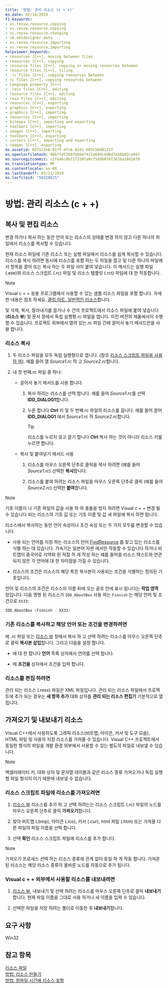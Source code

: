 ```yaml
---
title: '방법: 관리 리소스 (c + +)'
ms.date: 02/14/2019
f1_keywords:
- vc.resvw.resource.copying
- vs.resvw.resource.copying
- vc.resvw.resource.changing
- vb.xmldesigner.data
- vs.resvw.resource.importing
- vc.resvw.resource.importing
helpviewer_keywords:
- resources [C++], moving between files
- resources [C++], copying
- resource files [C++], copying or moving resources between
- resource files [C++], tiling
- .rc files [C++], copying resources between
- rc files [C++], copying resources between
- Language property [C++]
- .resx files [C++], editing
- resource files [C++], editing
- resx files [C++], editing
- resources [C++], exporting
- graphics [C++], exporting
- graphics [C++], importing
- resources [C++], importing
- bitmaps [C++], importing and exporting
- toolbars [C++], importing
- images [C++], importing
- toolbars [C++], exporting
- cursors [C++], importing and exporting
- images [C++], exporting
ms.assetid: 65f523e8-017f-4fc6-82d1-083c56d9131f
ms.openlocfilehash: 9867fdf260750d47421e699cdd0d7a58b02ce947
ms.sourcegitcommit: c1f646c8b72f330fa8cf5ddb0f8f261ba10d16f0
ms.translationtype: MT
ms.contentlocale: ko-KR
ms.lasthandoff: 03/21/2019
ms.locfileid: "58328625"
---
```

# <a name="how-to-manage-resources-c"></a>방법: 관리 리소스 (c + +)

## <a name="copy-and-edit-resources"></a>복사 및 편집 리소스

변경 하거나 복사 하는 동안 언어 또는 리소스의 상태를 변경 하지 않고 다른 하나의 파일에서 리소스를 복사할 수 있습니다.

현재 리소스 파일에 기존 리소스 또는 실행 파일에서 리소스를 쉽게 복사할 수 있습니다. 리소스를 복사 하려면 동시에 리소스를 포함 하는 두 파일을 열고 및 다른 하나의 파일에서 항목을 끌어 또는 복사 하는 두 파일 사이 붙여 넣습니다. 이 메서드는 실행 파일 (.exe)와 리소스 스크립트 (.rc) 파일 및 리소스 템플릿 (.rct) 파일에 대 한 작동합니다.

> [!NOTE]
> Visual c + + 응용 프로그램에서 사용할 수 있는 샘플 리소스 파일을 포함 합니다. 자세한 내용은 참조 하세요. [클립 아트. 일반적인 리소스](https://github.com/Microsoft/VCSamples)합니다.

및 삭제, 복사, 잘라내기를 끌거나 수 간의 프로젝트에서 리소스 파일에 붙여 넣습니다 (**리소스 뷰**) 및 문서 창에서 독립 실행형.rc 파일을 엽니다. 이전 버전의 제품에서이 수행할 수 있습니다. 프로젝트 외부에서 열려 있는.rc 파일 간에 끌어서 놓기 메서드만을 사용 합니다.

### <a name="to-copy-resources"></a>리소스 복사

1. 두 리소스 파일을 모두 독립 실행형으로 엽니다. (참조 [리소스 스크립트 파일을 사용 하 여](how-to-create-a-resource-script-file.md#use-resource-script-files)). 예를 들어 열 *Source1.rc* 하 고 *Source2.rc*합니다.

1. 내 첫 번째.rc 파일 중 하나:

   - 끌어서 놓기 메서드를 사용 합니다.

      1. 복사 하려는 리소스를 선택 합니다. 예를 들어 *Source1.rc*를 선택 **IDD_DIALOG1**합니다.

      1. 누른 합니다 **Ctrl** 키 및 두 번째.rc 파일의 리소스를 끕니다. 예를 들어 끌어 **IDD_DIALOG1** 에서 *Source1.rc* 하 *Source2.rc*합니다.

         > [!TIP]
         > 리소스를 누르지 않고 끌기 합니다 **Ctrl** 복사 하는 것이 아니라 리소스 키를 누르면 합니다.

   - 복사 및 붙여넣기 메서드 사용

      1. 리소스를 마우스 오른쪽 단추로 클릭을 복사 하려면 (예를 들어 *Source1.rc*) 선택한 **복사**합니다.

      1. 리소스를 붙여 하려는 리소스 파일을 마우스 오른쪽 단추로 클릭 (예를 들어 *Source2.rc*) 선택한 **붙여**합니다.

> [!NOTE]
> 기호 이름이 나 기존 파일의 값을 사용 하 여 충돌을 방지 하려면 Visual c + + 변경 될 수 있습니다 되는 리소스의 기호 값 또는 기호 이름 및 값 새 파일에 복사 하면 됩니다.

리소스에서 복사하는 동안 언어 속성이나 조건 속성 또는 두 가지 모두를 변경할 수 있습니다.

- 사용 되는 언어를 지정 하는 리소스의 언어 [FindResource](/windows/desktop/api/winbase/nf-winbase-findresourcea) 를 찾고 있는 리소스를 식별 하는 데 있습니다. 가속기는 일본어 자판 에서만 작동할 수 있습니다 하거나 비트맵이 중국어로 지역화 된 적절 하 게 작성 하는 예를 들어을 리소스 텍스트와 연관 되지 않은 각 언어에 대 한 차이점을 가질 수 있습니다.

- 리소스의 조건은 리소스의 해당 특정 복사본이 사용되는 조건을 식별하는 정의된 기호입니다.

언어 및 리소스의 조건은 리소스의 이름 뒤에 오는 괄호 안에 표시 됩니다는 **작업 영역** 창입니다. 다음 명명 된 리소스가 `IDD_AboutBox` 사용 하는 `Finnish` 는 해당 언어 및 조건으로 `XX33`:

```cpp
IDD_AboutBox (Finnish - XX33)
```

### <a name="to-copy-an-existing-resource-and-change-its-language-or-condition"></a>기존 리소스를 복사하고 해당 언어 또는 조건을 변경하려면

에 *.rc* 파일 또는 [리소스 뷰](how-to-create-a-resource-script-file.md#create-resources) 창에서 복사 하 고 선택 하려는 리소스를 마우스 오른쪽 단추로 클릭 **복사본 삽입**합니다. 그리고 다음을 설정 합니다.

- 에 대 한 합니다 **언어** 목록 상자에서 언어를 선택 합니다.

- 에 **조건을** 상자에서 조건을 입력 합니다.

### <a name="to-edit-resources"></a>리소스를 편집 하려면

관리 되는 리소스 (.resx) 파일은 XML 파일입니다. 관리 되는 리소스 파일에서 프로젝트에 추가 되는 경우는 **새 항목 추가** 대화 상자를 **관리 되는 리소스 편집기** 기본적으로 열립니다.

## <a name="import-and-export-resources"></a>가져오기 및 내보내기 리소스

Visual C++에서 사용하도록 그래픽 리소스(비트맵, 아이콘, 커서 및 도구 모음), HTML 파일 및 사용자 지정 리소스를 가져올 수 있습니다. Visual C++ 프로젝트에서 동일한 형식의 파일을 개발 환경 외부에서 사용할 수 있는 별도의 파일로 내보낼 수 있습니다.

> [!NOTE]
> 액셀러레이터 키, 대화 상자 및 문자열 테이블과 같은 리소스 종류 가져오거나 독립 실행형 파일 형식이 이기 때문에 내보낼 수 없습니다.

### <a name="to-import-a-resource-into-the-resource-script-file"></a>리소스 스크립트 파일에 리소스를 가져오려면

1. [리소스 뷰](how-to-create-a-resource-script-file.md#create-resources) 리소스를 추가 하 고 선택 하려는는 리소스 스크립트 (.rc) 파일의 노드를 마우스 오른쪽 단추로 클릭 **가져오기**합니다.

1. 찾아 비트맵 (.bmp), 아이콘 (.ico), 커서 (.cur), html 파일 (.htm) 또는 가져올 다른 파일의 파일 이름을 선택 합니다.

1. 선택 **확인** 리소스 스크립트 파일에 리소스를 추가 합니다.

> [!NOTE]
> 가져오기 프로세스 선택 하는 리소스 종류에 관계 없이 동일 하 게 작동 합니다. 가져온된 리소스는 해당 리소스 종류의 올바른 노드를 자동으로 추가 됩니다.

### <a name="to-export-a-resource-for-use-outside-of-visual-c"></a>Visual c + + 외부에서 사용할 리소스를 내보내려면

1. [리소스 뷰](how-to-create-a-resource-script-file.md#create-resources), 내보내기 및 선택 하려는 리소스를 마우스 오른쪽 단추로 클릭 **내보내기**합니다. 현재 파일 이름을 그대로 사용 하거나 새 이름을 입력 수 있습니다.

1. 선택한 파일을 저장 하려는 폴더로 이동한 후 **내보내기**합니다.

## <a name="requirements"></a>요구 사항

Win32

## <a name="see-also"></a>참고 항목

[리소스 파일](../windows/resource-files-visual-studio.md)<br/>
[방법: 리소스 만들기](../windows/how-to-create-a-resource-script-file.md)<br/>
[방법: 컴파일 시간에 리소스 포함](../windows/how-to-include-resources-at-compile-time.md)<br/>